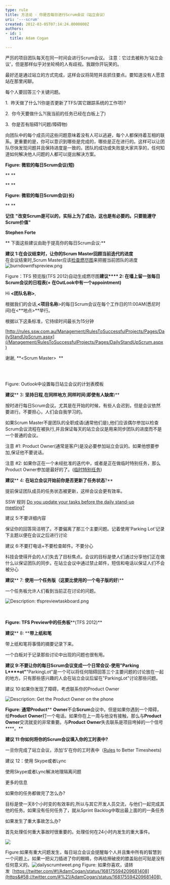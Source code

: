 ```yaml
---
type: rule
title: 方法论 - 你是否每日进行Scrum会议（站立会议）
uri: '---scrum'
created: 2012-03-05T07:14:24.0000000Z
authors:
- id: 1
  title: Adam Cogan

---
```


 ​严厉的项目团队每天在同一时间会进行Scrum会议。
注意：它过去被称为‘站立会议’，但是那样似乎对坐轮椅的人有歧视。我跟你开玩笑的。

最好还是通过站立的方式完成，这样会议将简短并且抓住要点。要知道没有人愿意站在那里闲聊。

每个人要回答三个关键问题。
 
​1.  昨天做了什么?(你是否更新了TFS/其它跟踪系统的工作项)?

2.  你今天要做什么?(我当前的任务已经在白板上了)

3.  你是否有阻碍?(问题/障碍物)

向团队中的每个成员问这些问题意味着没有人可以逃避，每个人都保持着互相的联系。更重要的是，你可以意识到哪些是完成的，哪些是正在进行的。这样可以让团队尽快发现问题并且保持进度是一致的。团队的成功或失败是大家共享的，任何知道如何解决他人问题的人都可以提出解决方案。



**Figure: 微软的每日Scrum会议(短)**

**
**

**
**

**Figure: 微软的每日Scrum会议(长)**

** **

**记住** 
**"改变Scrum是可以的，实际上为了成功，这也是有必要的。只要能遵守Scrum价值"**

**Stephen Forte**


** 下面这些建议由助于提高你的每日Scrum会议:**

**建议 1:在会议结束时，让你的Scrum Master回顾当前迭代的进度**
<br>在会议结束时,Scrum Master应该[检查燃尽图](/Management/RulesToBetterScrumUsingTFS/Pages/DailyReportsEmailedToTeam.aspx)来把握当前团队的进度 
![burndowntfspreview.png](/Management/RulesToSuccessfulProjects/PublishingImages/burndowntfspreview.png)

Figure：TFS 预览版(TFS 2012)自动生成燃尽图**建议**** 2: 在墙上留一张每日Scrum会议的日程表(+ 在OutLook中有一个appointment)**




Hi **&lt;团队名称&gt;**,



根据我们的会话,**&lt;项目名称**&gt;的每日Scrum会议在每个工作日的11:00AM(悉尼时间)在&lt;**地点&gt;**举行。

根据以下这条标准，它持续时间最长为15分钟

[http://rules.ssw.com.au/Management/RulesToSuccessfulProjects/Pages/DailyStandUpScrum.aspx](/Management/RulesToSuccessfulProjects/Pages/DailyStandUpScrum.aspx)




谢谢,
**&lt;Scrum Master&gt;​  **

<br> 

Figure: Outlook中设置每日站立会议的计划表模板

**建议**** 3: ****坚持日程****,****在同样地方****,****同样时间****(****即使有人缺席****)**

按时进行每日Scrum会议。尤其是在开始的时候，有些人会迟到，但是会议依然要进行。不要担心，人们会自我学习的。

如果Scrum Master不是团队的全职成语(通常他们是),他们应该偶尔参加以检查Scrum会议流程在被执行,并且保证每天的站立会议是用来同步团队的进度而不是一个普通的会议。

注意 #1: Product Owner(通常是客户)是没必要参加站立会议的。如果他想要参加,保证他不要说话。

注意 #2: 如果你正在一个未经批准的迭代中，或者是正在做临时特别任务，那么Product Owner参加是最好的了。([临时特别任务](http&#58;//www.ssw.com.au/ssw/Standards/Rules/RulesToBeingSoftwareConsultantsDealingWithClients.aspx#AdHocManagedWork))

**建议**** 4: ****在站立会议开始前你是否更新了任务状态****?**

提前保证团队成员的任务状态被更新，这样会议会更有效率。

SSW 规则 [Do you update your tasks before the daily stand-up<br>meeting?](/Management/RulesToBetterScrumUsingTFS/Pages/DailyScrumUpdateTasks.aspx)

建议 5:不要详细内容

保证你的回答简洁明了。不要偏离了那三个主要问题。记着使用'Parking Lot'记录下主题以便在会议之后进行讨论

建议 6:不要打电话+不要检查邮件。不要分心

科技会使得开会的人们失去了目标焦点。会议的目标是使人们通过分享他们正在做什么以保证团队的同步。在站立会议中通过禁止邮件，短信和电话以保证人们不会被分心

**建议**** 7: ****使用一个任务版（这要比使用的一个电子版的好****)**

一个任务板允许人们看到当前正在讨论的问题。


![Description&#58; tfspreviewtaskboard.png](/Management/RulesToSuccessfulProjects/PublishingImages/tfspreviewtaskboard.png)
<br><br> 

**Figure: TFS ****Preview****中的任务板****(TFS 2012)**

**建议**** 8: ****带上纸和笔**

带上纸和笔将事情的摘要记录下来。

一个白板对于记录那些讨论中出现的问题也很有用。

**建议 9:不要让你的每日Scrum会议变成一个日常会议-使用"Parking<br>L****ot"**"ParkingLot"是一个可以将任何阻碍回答三个主要问题的讨论放在一起的地方。只有那些感兴趣的人会在站立会议后留在"ParkingLot"讨论那些问题。

建议 10:如果你发现了障碍，考虑联系你的Product Owner

![Description&#58; Get the Product Owner on the phone](/Management/RulesToSuccessfulProjects/PublishingImages/ProductOwnerTelephone.jpg)

**Figure: ****通常****Product**** ****Owner****不会****Scrum****会议中。但是如果你遇到一个障碍，给****Product**** ****Owner****打一个电话。如果你在上一周与他没有接触，那么与****Product**** ****Owner****交流就变的非常重要。与****Product**** ****Owner****失去联系是项目垮掉的一个信号****。**

**建议 11:你如何将你的Scrum会议填入你的工时表中?**

一旦你完成了站立会议，添加'S'在你的工时表中（[Rules](http&#58;//www.ssw.com.au/ssw/Standards/Rules/RulesToBetterTimesheets.aspx) to Better Timesheets)

建议 12：使用 Skype或者Lync

使用Skype或者Lync解决地理隔离问题

更多的信息

如果你的任务都做完了怎么办?

目标是使一天8个小时变的有效率的,所以与其它开发人员交流，与他们一起完成其他的任务。如果没有任何任务了，就从Sprint Backlog中取出最上面的的一条任务

如果发生了重大事故怎么办?

首先处理任何重大事故时很重要的。处理任何在24小时内发生的重大事件。

![](/Management/RulesToSuccessfulProjects/PublishingImages/NewStandUpImage.jpg)

Figure:如果有重大问题发生，每日站立会议会提醒每个人并且集中所有的智慧到一个问题上。如果一把尖刀插进了你的眼睛，你再给擦破皮的膝盖贴创可贴是没有任何意义的。​
![dailyscrumtweet.png](/Management/RulesToSuccessfulProjects/PublishingImages/dailyscrumtweet.png)​
Figure: 如果你喜欢，请转发  [https://twitter.com/#!/AdamCogan/status/168175594209681408](https&#58;//twitter.com/#%21/AdamCogan/status/168175594209681408) ​









 ​​​  

